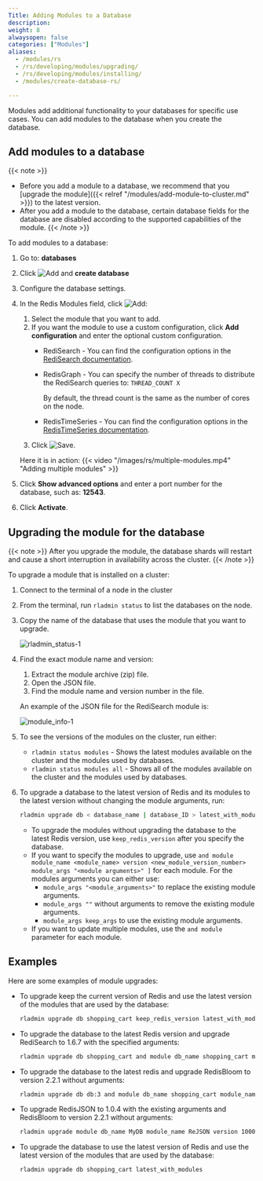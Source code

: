 ```yaml
---
Title: Adding Modules to a Database
description:
weight: 8
alwaysopen: false
categories: ["Modules"]
aliases:
  - /modules/rs
  - /rs/developing/modules/upgrading/
  - /rs/developing/modules/installing/
  - /modules/create-database-rs/

---
```

Modules add additional functionality to your databases for specific use cases.
You can add modules to the database when you create the database.

## Add modules to a database

{{< note >}}
- Before you add a module to a database,
    we recommend that you [upgrade the module]({{< relref "/modules/add-module-to-cluster.md" >}}) to the latest version.
- After you add a module to the database,
    certain database fields for the database are disabled according to the supported capabilities of the module.
{{< /note >}}

To add modules to a database:

1. Go to: **databases**
1. Click ![Add](/images/rs/icon_add.png#no-click "Add") and **create database**
1. Configure the database settings.
1. In the Redis Modules field, click ![Add](/images/rs/icon_add.png#no-click "Add"):
    1. Select the module that you want to add.
    1. If you want the module to use a custom configuration, click **Add configuration** and enter the optional custom configuration.
        - RediSearch - You can find the configuration options in the [RediSearch documentation](https://oss.redislabs.com/redisearch/Configuring.html#redisearch_configuration_options).
        - RedisGraph - You can specify the number of threads to distribute the RediSearch queries to: `THREAD_COUNT X`

            By default, the thread count is the same as the number of cores on the node.
        - RedisTimeSeries - You can find the configuration options in the [RedisTimeSeries documentation](https://oss.redislabs.com/redistimeseries/configuration/#redistimeseries-configuration-options).
    1. Click ![Save](/images/rs/icon_save.png#no-click "Save").

    Here it is in action:
    {{< video "/images/rs/multiple-modules.mp4" "Adding multiple modules" >}}

1. Click **Show advanced options** and enter a port number for the database, such as: **12543**.
1. Click **Activate**.


## Upgrading the module for the database

{{< note >}}
After you upgrade the module, the database shards will restart and cause a short interruption in availability across the cluster.
{{< /note >}}

To upgrade a module that is installed on a cluster:

1. Connect to the terminal of a node in the cluster
1. From the terminal, run `rladmin status` to list the databases on the node.
1. Copy the name of the database that uses the module that you want to upgrade.

    ![rladmin_status-1](/images/rs/rladmin_status-1.png?width=1000&height=214)

1. Find the exact module name and version:

    1. Extract the module archive (zip) file.
    1. Open the JSON file.
    1. Find the module name and version number in the file.

    An example of the JSON file for the RediSearch module is:

    ![module_info-1](/images/rs/module_info-1.png?width=1000&height=382)

1. To see the versions of the modules on the cluster, run either:

    - `rladmin status modules` - Shows the latest modules available on the cluster
        and the modules used by databases.
    - `rladmin status modules all` - Shows all of the modules available on the cluster
        and the modules used by databases.

1. To upgrade a database to the latest version of Redis
    and its modules to the latest version without changing the module arguments, run:

    ```sh
    rladmin upgrade db < database_name | database_ID > latest_with_modules
    ```

    - To upgrade the modules without upgrading the database to the latest Redis version, use `keep_redis_version` after you specify the database.
    - If you want to specify the modules to upgrade, use `and module module_name <module_name> version <new_module_version_number> module_args "<module arguments>" ]` for each module.
        For the modules arguments you can either use:
        - `module_args "<module_arguments>"` to replace the existing module arguments.
        - `module_args ""` without arguments to remove the existing module arguments.
        - `module_args keep_args` to use the existing module arguments.
    - If you want to update multiple modules, use the `and module` parameter for each module.

## Examples

Here are some examples of module upgrades:

- To upgrade keep the current version of Redis and use the latest version of the modules that are used by the database:

    ```sh
    rladmin upgrade db shopping_cart keep_redis_version latest_with_modules
    ```

- To upgrade the database to the latest Redis version and upgrade RediSearch to 1.6.7 with the specified arguments:

    ```sh
    rladmin upgrade db shopping_cart and module db_name shopping_cart module_name ft version 10607 module_args "PARTITIONS AUTO"
    ```

- To upgrade the database to the latest redis and upgrade RedisBloom to version 2.2.1 without arguments:

    ```sh
    rladmin upgrade db db:3 and module db_name shopping_cart module_name bf version 20201 module_args ""
    ```

- To upgrade RedisJSON to 1.0.4 with the existing arguments and RedisBloom to version 2.2.1 without arguments:

    ```sh
    rladmin upgrade module db_name MyDB module_name ReJSON version 10004 module_args keep_args and module db_name MyDB module_name bf version 20201 module_args ""
    ```

- To upgrade the database to use the latest version of Redis and use the latest version of the modules that are used by the database:

    ```sh
    rladmin upgrade db shopping_cart latest_with_modules
